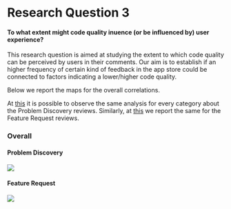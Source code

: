 # Research Question 3

#### To what extent might code quality inuence (or be influenced by) user experience?

This research question is aimed at studying the extent to which code quality can be perceived by users in their comments. Our aim is to establish if an higher frequency of certain kind of feedback in the app store could be connected to factors indicating a lower/higher code quality.

Below we report the maps for the overall correlations.

At [this](pd.md) it is possible to observe the same analysis for every category about the Problem Discovery reviews. Similarly, at [this](fr.md) we report the same for the Feature Request reviews.

### Overall
#### Problem Discovery
![](/assets/pd_quality.png)
#### Feature Request
![](/assets/fr_quality.png)

